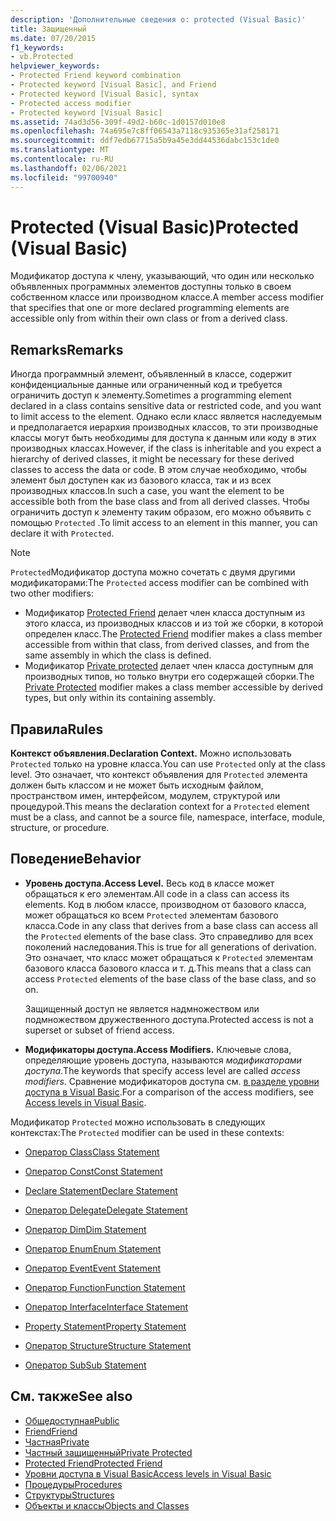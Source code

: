 ```yaml
---
description: 'Дополнительные сведения о: protected (Visual Basic)'
title: Защищенный
ms.date: 07/20/2015
f1_keywords:
- vb.Protected
helpviewer_keywords:
- Protected Friend keyword combination
- Protected keyword [Visual Basic], and Friend
- Protected keyword [Visual Basic], syntax
- Protected access modifier
- Protected keyword [Visual Basic]
ms.assetid: 74ad3d56-309f-49d2-b60c-1d0157d010e8
ms.openlocfilehash: 74a695e7c8ff06543a7118c935365e31af258171
ms.sourcegitcommit: ddf7edb67715a5b9a45e3dd44536dabc153c1de0
ms.translationtype: MT
ms.contentlocale: ru-RU
ms.lasthandoff: 02/06/2021
ms.locfileid: "99700940"
---
```

# <a name="protected-visual-basic"></a><span data-ttu-id="c9fe1-103">Protected (Visual Basic)</span><span class="sxs-lookup"><span data-stu-id="c9fe1-103">Protected (Visual Basic)</span></span>

<span data-ttu-id="c9fe1-104">Модификатор доступа к члену, указывающий, что один или несколько объявленных программных элементов доступны только в своем собственном классе или производном классе.</span><span class="sxs-lookup"><span data-stu-id="c9fe1-104">A member access modifier that specifies that one or more declared programming elements are accessible only from within their own class or from a derived class.</span></span>

## <a name="remarks"></a><span data-ttu-id="c9fe1-105">Remarks</span><span class="sxs-lookup"><span data-stu-id="c9fe1-105">Remarks</span></span>

<span data-ttu-id="c9fe1-106">Иногда программный элемент, объявленный в классе, содержит конфиденциальные данные или ограниченный код и требуется ограничить доступ к элементу.</span><span class="sxs-lookup"><span data-stu-id="c9fe1-106">Sometimes a programming element declared in a class contains sensitive data or restricted code, and you want to limit access to the element.</span></span> <span data-ttu-id="c9fe1-107">Однако если класс является наследуемым и предполагается иерархия производных классов, то эти производные классы могут быть необходимы для доступа к данным или коду в этих производных классах.</span><span class="sxs-lookup"><span data-stu-id="c9fe1-107">However, if the class is inheritable and you expect a hierarchy of derived classes, it might be necessary for these derived classes to access the data or code.</span></span> <span data-ttu-id="c9fe1-108">В этом случае необходимо, чтобы элемент был доступен как из базового класса, так и из всех производных классов.</span><span class="sxs-lookup"><span data-stu-id="c9fe1-108">In such a case, you want the element to be accessible both from the base class and from all derived classes.</span></span> <span data-ttu-id="c9fe1-109">Чтобы ограничить доступ к элементу таким образом, его можно объявить с помощью `Protected` .</span><span class="sxs-lookup"><span data-stu-id="c9fe1-109">To limit access to an element in this manner, you can declare it with `Protected`.</span></span>

> [!NOTE]
> <span data-ttu-id="c9fe1-110">`Protected`Модификатор доступа можно сочетать с двумя другими модификаторами:</span><span class="sxs-lookup"><span data-stu-id="c9fe1-110">The `Protected` access modifier can be combined with two other modifiers:</span></span>
>
> - <span data-ttu-id="c9fe1-111">Модификатор [Protected Friend](protected-friend.md) делает член класса доступным из этого класса, из производных классов и из той же сборки, в которой определен класс.</span><span class="sxs-lookup"><span data-stu-id="c9fe1-111">The [Protected Friend](protected-friend.md) modifier makes a class member accessible from within that class, from derived classes, and from the same assembly in which the class is defined.</span></span>
> - <span data-ttu-id="c9fe1-112">Модификатор [Private protected](private-protected.md) делает член класса доступным для производных типов, но только внутри его содержащей сборки.</span><span class="sxs-lookup"><span data-stu-id="c9fe1-112">The [Private Protected](private-protected.md) modifier makes a class member accessible by derived types, but only within its containing assembly.</span></span>

## <a name="rules"></a><span data-ttu-id="c9fe1-113">Правила</span><span class="sxs-lookup"><span data-stu-id="c9fe1-113">Rules</span></span>

<span data-ttu-id="c9fe1-114">**Контекст объявления.**</span><span class="sxs-lookup"><span data-stu-id="c9fe1-114">**Declaration Context.**</span></span> <span data-ttu-id="c9fe1-115">Можно использовать `Protected` только на уровне класса.</span><span class="sxs-lookup"><span data-stu-id="c9fe1-115">You can use `Protected` only at the class level.</span></span> <span data-ttu-id="c9fe1-116">Это означает, что контекст объявления для `Protected` элемента должен быть классом и не может быть исходным файлом, пространством имен, интерфейсом, модулем, структурой или процедурой.</span><span class="sxs-lookup"><span data-stu-id="c9fe1-116">This means the declaration context for a `Protected` element must be a class, and cannot be a source file, namespace, interface, module, structure, or procedure.</span></span>

## <a name="behavior"></a><span data-ttu-id="c9fe1-117">Поведение</span><span class="sxs-lookup"><span data-stu-id="c9fe1-117">Behavior</span></span>

- <span data-ttu-id="c9fe1-118">**Уровень доступа.**</span><span class="sxs-lookup"><span data-stu-id="c9fe1-118">**Access Level.**</span></span> <span data-ttu-id="c9fe1-119">Весь код в классе может обращаться к его элементам.</span><span class="sxs-lookup"><span data-stu-id="c9fe1-119">All code in a class can access its elements.</span></span> <span data-ttu-id="c9fe1-120">Код в любом классе, производном от базового класса, может обращаться ко всем `Protected` элементам базового класса.</span><span class="sxs-lookup"><span data-stu-id="c9fe1-120">Code in any class that derives from a base class can access all the `Protected` elements of the base class.</span></span> <span data-ttu-id="c9fe1-121">Это справедливо для всех поколений наследования.</span><span class="sxs-lookup"><span data-stu-id="c9fe1-121">This is true for all generations of derivation.</span></span> <span data-ttu-id="c9fe1-122">Это означает, что класс может обращаться к `Protected` элементам базового класса базового класса и т. д.</span><span class="sxs-lookup"><span data-stu-id="c9fe1-122">This means that a class can access `Protected` elements of the base class of the base class, and so on.</span></span>

     <span data-ttu-id="c9fe1-123">Защищенный доступ не является надмножеством или подмножеством дружественного доступа.</span><span class="sxs-lookup"><span data-stu-id="c9fe1-123">Protected access is not a superset or subset of friend access.</span></span>

- <span data-ttu-id="c9fe1-124">**Модификаторы доступа.**</span><span class="sxs-lookup"><span data-stu-id="c9fe1-124">**Access Modifiers.**</span></span> <span data-ttu-id="c9fe1-125">Ключевые слова, определяющие уровень доступа, называются *модификаторами доступа*.</span><span class="sxs-lookup"><span data-stu-id="c9fe1-125">The keywords that specify access level are called *access modifiers*.</span></span> <span data-ttu-id="c9fe1-126">Сравнение модификаторов доступа см. [в разделе уровни доступа в Visual Basic](../../programming-guide/language-features/declared-elements/access-levels.md).</span><span class="sxs-lookup"><span data-stu-id="c9fe1-126">For a comparison of the access modifiers, see [Access levels in Visual Basic](../../programming-guide/language-features/declared-elements/access-levels.md).</span></span>

<span data-ttu-id="c9fe1-127">Модификатор `Protected` можно использовать в следующих контекстах:</span><span class="sxs-lookup"><span data-stu-id="c9fe1-127">The `Protected` modifier can be used in these contexts:</span></span>

- [<span data-ttu-id="c9fe1-128">Оператор Class</span><span class="sxs-lookup"><span data-stu-id="c9fe1-128">Class Statement</span></span>](../statements/class-statement.md)

- [<span data-ttu-id="c9fe1-129">Оператор Const</span><span class="sxs-lookup"><span data-stu-id="c9fe1-129">Const Statement</span></span>](../statements/const-statement.md)

- [<span data-ttu-id="c9fe1-130">Declare Statement</span><span class="sxs-lookup"><span data-stu-id="c9fe1-130">Declare Statement</span></span>](../statements/declare-statement.md)

- [<span data-ttu-id="c9fe1-131">Оператор Delegate</span><span class="sxs-lookup"><span data-stu-id="c9fe1-131">Delegate Statement</span></span>](../statements/delegate-statement.md)

- [<span data-ttu-id="c9fe1-132">Оператор Dim</span><span class="sxs-lookup"><span data-stu-id="c9fe1-132">Dim Statement</span></span>](../statements/dim-statement.md)

- [<span data-ttu-id="c9fe1-133">Оператор Enum</span><span class="sxs-lookup"><span data-stu-id="c9fe1-133">Enum Statement</span></span>](../statements/enum-statement.md)

- [<span data-ttu-id="c9fe1-134">Оператор Event</span><span class="sxs-lookup"><span data-stu-id="c9fe1-134">Event Statement</span></span>](../statements/event-statement.md)

- [<span data-ttu-id="c9fe1-135">Оператор Function</span><span class="sxs-lookup"><span data-stu-id="c9fe1-135">Function Statement</span></span>](../statements/function-statement.md)

- [<span data-ttu-id="c9fe1-136">Оператор Interface</span><span class="sxs-lookup"><span data-stu-id="c9fe1-136">Interface Statement</span></span>](../statements/interface-statement.md)

- [<span data-ttu-id="c9fe1-137">Property Statement</span><span class="sxs-lookup"><span data-stu-id="c9fe1-137">Property Statement</span></span>](../statements/property-statement.md)

- [<span data-ttu-id="c9fe1-138">Оператор Structure</span><span class="sxs-lookup"><span data-stu-id="c9fe1-138">Structure Statement</span></span>](../statements/structure-statement.md)

- [<span data-ttu-id="c9fe1-139">Оператор Sub</span><span class="sxs-lookup"><span data-stu-id="c9fe1-139">Sub Statement</span></span>](../statements/sub-statement.md)

## <a name="see-also"></a><span data-ttu-id="c9fe1-140">См. также</span><span class="sxs-lookup"><span data-stu-id="c9fe1-140">See also</span></span>

- [<span data-ttu-id="c9fe1-141">Общедоступная</span><span class="sxs-lookup"><span data-stu-id="c9fe1-141">Public</span></span>](public.md)
- [<span data-ttu-id="c9fe1-142">Friend</span><span class="sxs-lookup"><span data-stu-id="c9fe1-142">Friend</span></span>](friend.md)
- [<span data-ttu-id="c9fe1-143">Частная</span><span class="sxs-lookup"><span data-stu-id="c9fe1-143">Private</span></span>](private.md)
- [<span data-ttu-id="c9fe1-144">Частный защищенный</span><span class="sxs-lookup"><span data-stu-id="c9fe1-144">Private Protected</span></span>](private-protected.md)
- [<span data-ttu-id="c9fe1-145">Protected Friend</span><span class="sxs-lookup"><span data-stu-id="c9fe1-145">Protected Friend</span></span>](protected-friend.md)
- [<span data-ttu-id="c9fe1-146">Уровни доступа в Visual Basic</span><span class="sxs-lookup"><span data-stu-id="c9fe1-146">Access levels in Visual Basic</span></span>](../../programming-guide/language-features/declared-elements/access-levels.md)
- [<span data-ttu-id="c9fe1-147">Процедуры</span><span class="sxs-lookup"><span data-stu-id="c9fe1-147">Procedures</span></span>](../../programming-guide/language-features/procedures/index.md)
- [<span data-ttu-id="c9fe1-148">Структуры</span><span class="sxs-lookup"><span data-stu-id="c9fe1-148">Structures</span></span>](../../programming-guide/language-features/data-types/structures.md)
- [<span data-ttu-id="c9fe1-149">Объекты и классы</span><span class="sxs-lookup"><span data-stu-id="c9fe1-149">Objects and Classes</span></span>](../../programming-guide/language-features/objects-and-classes/index.md)
